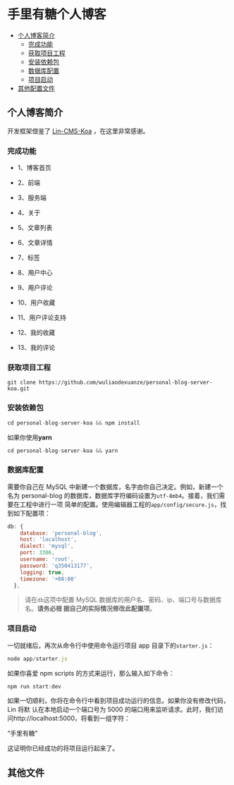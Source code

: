 手里有糖个人博客
=================

* [个人博客简介](#%E4%B8%AA%E4%BA%BA%E5%8D%9A%E5%AE%A2%E7%AE%80%E4%BB%8B)
  * [完成功能](#%E5%AE%8C%E6%88%90%E5%8A%9F%E8%83%BD)
  * [获取项目工程](#%E8%8E%B7%E5%8F%96%E9%A1%B9%E7%9B%AE%E5%B7%A5%E7%A8%8B)
  * [安装依赖包](#%E5%AE%89%E8%A3%85%E4%BE%9D%E8%B5%96%E5%8C%85)
  * [数据库配置](#%E6%95%B0%E6%8D%AE%E5%BA%93%E9%85%8D%E7%BD%AE)
  * [项目启动](#%E9%A1%B9%E7%9B%AE%E5%90%AF%E5%8A%A8)
* [其他配置文件](#%E5%85%B6%E4%BB%96%E9%85%8D%E7%BD%AE%E6%96%87%E4%BB%B6)



## 个人博客简介

开发框架借鉴了 [Lin-CMS-Koa](https://github.com/TaleLin/lin-cms-koa) ，在这里非常感谢。

### 完成功能

- 1、博客首页

- 2、前端

- 3、服务端
- 4、关于
- 5、文章列表
- 6、文章详情
- 7、标签
- 8、用户中心
- 9、用户评论
- 10、用户收藏
- 11、用户评论支持
- 12、我的收藏
- 13、我的评论

### 获取项目工程

``` shell
git clone https://github.com/wuliaodexuanze/personal-blog-server-koa.git
```

### 安装依赖包

``` javascript
cd personal-blog-server-koa && npm install
```

如果你使用**yarn**

``` javascript
cd personal-blog-server-koa && yarn
```

### 数据库配置

需要你自己在 MySQL 中新建一个数据库，名字由你自己决定。例如，新建一个名为 personal-blog 的数据库，数据库字符编码设置为`utf-8mb4`。接着，我们需要在工程中进行一项 简单的配置。使用编辑器工程的`app/config/secure.js`，找到如下配置项：

``` javascript
db: {
    database: 'personal-blog',
    host: 'localhost',
    dialect: 'mysql',
    port: 3306,
    username: 'root',
    password: 'q350413177',
    logging: true,
    timezone: '+08:00'
  },
```

> 请在`db`这项中配置 MySQL 数据库的用户名、密码、ip、端口号与数据库名。**请务必根 据自己的实际情况修改此配置项**。

### 项目启动

一切就绪后，再次从命令行中使用命令运行项目 app 目录下的`starter.js`：

``` javascript
node app/starter.js
```

如果你喜爱 npm scripts 的方式来运行，那么输入如下命令：

``` javascript
npm run start:dev
```

如果一切顺利，你将在命令行中看到项目成功运行的信息。如果你没有修改代码，Lin 将默 认在本地启动一个端口号为 5000 的端口用来监听请求。此时，我们访 问http://localhost:5000，将看到一组字符：



“手里有糖"



这证明你已经成功的将项目运行起来了。



## 其他文件


